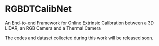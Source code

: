 # RGBDTCalibNet
An End-to-end Framework for Online Extrinsic Calibration between a 3D LiDAR, an RGB Camera and a Thermal Camera

The codes and dataset collected during this work will be released soon.
